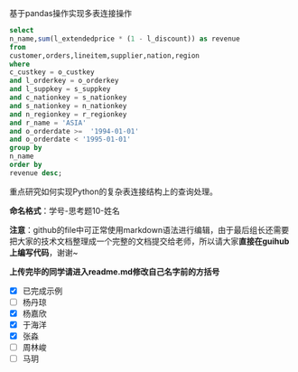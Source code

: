 基于pandas操作实现多表连接操作

```sql
select
n_name,sum(l_extendedprice * (1 - l_discount)) as revenue
from
customer,orders,lineitem,supplier,nation,region
where
c_custkey = o_custkey
and l_orderkey = o_orderkey
and l_suppkey = s_suppkey
and c_nationkey = s_nationkey
and s_nationkey = n_nationkey
and n_regionkey = r_regionkey
and r_name = 'ASIA'
and o_orderdate >=  '1994-01-01'
and o_orderdate < '1995-01-01'
group by
n_name
order by
revenue desc;
```

重点研究如何实现Python的复杂表连接结构上的查询处理。

**命名格式**：学号-思考题10-姓名

**注意**：github的file中可正常使用markdown语法进行编辑，由于最后组长还需要把大家的技术文档整理成一个完整的文档提交给老师，所以请大家**直接在guihub上编写代码**，谢谢~

**上传完毕的同学请进入readme.md修改自己名字前的方括号**

- [x] 已完成示例
- [ ] 杨丹琼
- [x] 杨嘉欣
- [x] 于海洋
- [x] 张淼
- [ ] 周林峻
- [ ] 马玥
